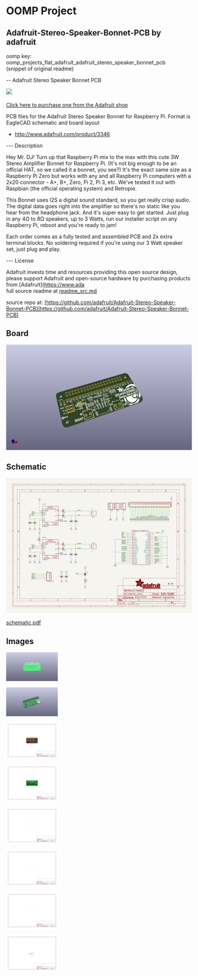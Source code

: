 # OOMP Project  
## Adafruit-Stereo-Speaker-Bonnet-PCB  by adafruit  
  
oomp key: oomp_projects_flat_adafruit_adafruit_stereo_speaker_bonnet_pcb  
(snippet of original readme)  
  
-- Adafruit Stereo Speaker Bonnet PCB  
  
<a href="http://www.adafruit.com/products/3346"><img src="assets/image.jpg?raw=true" width="500px"><br/>  
Click here to purchase one from the Adafruit shop</a>  
  
PCB files for the Adafruit Stereo Speaker Bonnet for Raspberry Pi. Format is EagleCAD schematic and board layout  
* http://www.adafruit.com/product/3346  
  
--- Description  
  
Hey Mr. DJ! Turn up that Raspberry Pi mix to the max with this cute 3W Stereo Amplifier Bonnet for Raspberry Pi. (It's not big enough to be an official HAT, so we called it a bonnet, you see?) It's the exact same size as a Raspberry Pi Zero but works with any and all Raspberry Pi computers with a 2x20 connector - A+, B+, Zero, Pi 2, Pi 3, etc. We've tested it out with Raspbian (the official operating system) and Retropie.  
  
This Bonnet uses I2S a digital sound standard, so you get really crisp audio. The digital data goes right into the amplifier so there's no static like you hear from the headphone jack. And it's super easy to get started. Just plug in any 4Ω to 8Ω speakers, up to 3 Watts, run our installer script on any Raspberry Pi, reboot and you're ready to jam!  
  
Each order comes as a fully tested and assembled PCB and 2x extra terminal blocks. No soldering required if you're using our 3 Watt speaker set, just plug and play.  
  
--- License  
  
Adafruit invests time and resources providing this open source design, please support Adafruit and open-source hardware by purchasing products from [Adafruit](https://www.ada  
  full source readme at [readme_src.md](readme_src.md)  
  
source repo at: [https://github.com/adafruit/Adafruit-Stereo-Speaker-Bonnet-PCB](https://github.com/adafruit/Adafruit-Stereo-Speaker-Bonnet-PCB)  
## Board  
  
[![working_3d.png](working_3d_600.png)](working_3d.png)  
## Schematic  
  
[![working_schematic.png](working_schematic_600.png)](working_schematic.png)  
  
[schematic pdf](working_schematic.pdf)  
## Images  
  
[![working_3D_bottom.png](working_3D_bottom_140.png)](working_3D_bottom.png)  
  
[![working_3D_top.png](working_3D_top_140.png)](working_3D_top.png)  
  
[![working_assembly_page_01.png](working_assembly_page_01_140.png)](working_assembly_page_01.png)  
  
[![working_assembly_page_02.png](working_assembly_page_02_140.png)](working_assembly_page_02.png)  
  
[![working_assembly_page_03.png](working_assembly_page_03_140.png)](working_assembly_page_03.png)  
  
[![working_assembly_page_04.png](working_assembly_page_04_140.png)](working_assembly_page_04.png)  
  
[![working_assembly_page_05.png](working_assembly_page_05_140.png)](working_assembly_page_05.png)  
  
[![working_assembly_page_06.png](working_assembly_page_06_140.png)](working_assembly_page_06.png)  
